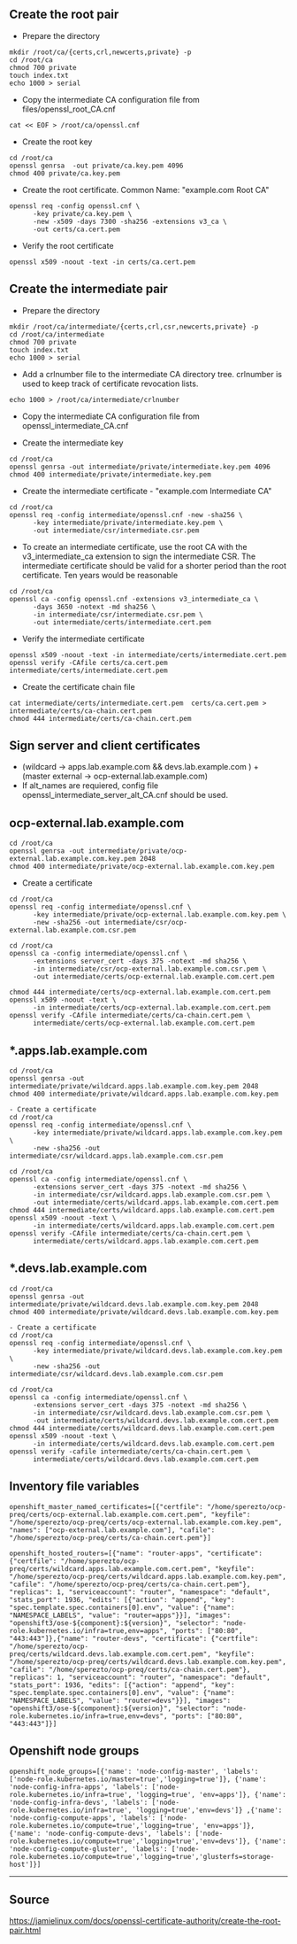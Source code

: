 Create the root pair
---------------------
- Prepare the directory

```
mkdir /root/ca/{certs,crl,newcerts,private} -p
cd /root/ca 
chmod 700 private
touch index.txt
echo 1000 > serial
```

- Copy the intermediate CA configuration file from files/openssl_root_CA.cnf

```
cat << EOF > /root/ca/openssl.cnf
```

- Create the root key
```
cd /root/ca 
openssl genrsa  -out private/ca.key.pem 4096
chmod 400 private/ca.key.pem
```

- Create the root certificate. Common Name: "example.com Root CA"

```
openssl req -config openssl.cnf \
      -key private/ca.key.pem \
      -new -x509 -days 7300 -sha256 -extensions v3_ca \
      -out certs/ca.cert.pem
```

- Verify the root certificate
```
openssl x509 -noout -text -in certs/ca.cert.pem
```

Create the intermediate pair
----------------------------

- Prepare the directory
```
mkdir /root/ca/intermediate/{certs,crl,csr,newcerts,private} -p 
cd /root/ca/intermediate
chmod 700 private
touch index.txt
echo 1000 > serial
```

- Add a crlnumber file to the intermediate CA directory tree. crlnumber is used to keep track of certificate revocation lists.
```
echo 1000 > /root/ca/intermediate/crlnumber
```

- Copy the intermediate CA configuration file from openssl_intermediate_CA.cnf

- Create the intermediate key
```
cd /root/ca
openssl genrsa -out intermediate/private/intermediate.key.pem 4096
chmod 400 intermediate/private/intermediate.key.pem
```


- Create the intermediate certificate - "example.com Intermediate CA"
```
cd /root/ca
openssl req -config intermediate/openssl.cnf -new -sha256 \
      -key intermediate/private/intermediate.key.pem \
      -out intermediate/csr/intermediate.csr.pem
```

- To create an intermediate certificate, use the root CA with the v3_intermediate_ca extension to sign the intermediate CSR. The intermediate certificate should be valid for a shorter period than the root certificate. Ten years would be reasonable

```
cd /root/ca
openssl ca -config openssl.cnf -extensions v3_intermediate_ca \
      -days 3650 -notext -md sha256 \
      -in intermediate/csr/intermediate.csr.pem \
      -out intermediate/certs/intermediate.cert.pem
```

- Verify the intermediate certificate
```
openssl x509 -noout -text -in intermediate/certs/intermediate.cert.pem
openssl verify -CAfile certs/ca.cert.pem intermediate/certs/intermediate.cert.pem
```


- Create the certificate chain file
```
cat intermediate/certs/intermediate.cert.pem  certs/ca.cert.pem > intermediate/certs/ca-chain.cert.pem
chmod 444 intermediate/certs/ca-chain.cert.pem
```

Sign server and client certificates 
------------------------------------
- (wildcard -> apps.lab.example.com && devs.lab.example.com ) + (master external -> ocp-external.lab.example.com)
- If alt_names are requiered, config file openssl_intermediate_server_alt_CA.cnf should be used.

ocp-external.lab.example.com
-----------------------------

```
cd /root/ca
openssl genrsa -out intermediate/private/ocp-external.lab.example.com.key.pem 2048
chmod 400 intermediate/private/ocp-external.lab.example.com.key.pem
```

- Create a certificate
```
cd /root/ca
openssl req -config intermediate/openssl.cnf \
      -key intermediate/private/ocp-external.lab.example.com.key.pem \
      -new -sha256 -out intermediate/csr/ocp-external.lab.example.com.csr.pem

cd /root/ca
openssl ca -config intermediate/openssl.cnf \
      -extensions server_cert -days 375 -notext -md sha256 \
      -in intermediate/csr/ocp-external.lab.example.com.csr.pem \
      -out intermediate/certs/ocp-external.lab.example.com.cert.pem

chmod 444 intermediate/certs/ocp-external.lab.example.com.cert.pem
openssl x509 -noout -text \
      -in intermediate/certs/ocp-external.lab.example.com.cert.pem
openssl verify -CAfile intermediate/certs/ca-chain.cert.pem \
      intermediate/certs/ocp-external.lab.example.com.cert.pem

```

*.apps.lab.example.com
-----------------------------
```
cd /root/ca
openssl genrsa -out intermediate/private/wildcard.apps.lab.example.com.key.pem 2048
chmod 400 intermediate/private/wildcard.apps.lab.example.com.key.pem

- Create a certificate
cd /root/ca
openssl req -config intermediate/openssl.cnf \
      -key intermediate/private/wildcard.apps.lab.example.com.key.pem \
      -new -sha256 -out intermediate/csr/wildcard.apps.lab.example.com.csr.pem

cd /root/ca
openssl ca -config intermediate/openssl.cnf \
      -extensions server_cert -days 375 -notext -md sha256 \
      -in intermediate/csr/wildcard.apps.lab.example.com.csr.pem \
      -out intermediate/certs/wildcard.apps.lab.example.com.cert.pem
chmod 444 intermediate/certs/wildcard.apps.lab.example.com.cert.pem
openssl x509 -noout -text \
      -in intermediate/certs/wildcard.apps.lab.example.com.cert.pem
openssl verify -CAfile intermediate/certs/ca-chain.cert.pem \
      intermediate/certs/wildcard.apps.lab.example.com.cert.pem

```
*.devs.lab.example.com
-----------------------------
```
cd /root/ca
openssl genrsa -out intermediate/private/wildcard.devs.lab.example.com.key.pem 2048
chmod 400 intermediate/private/wildcard.devs.lab.example.com.key.pem

- Create a certificate
cd /root/ca
openssl req -config intermediate/openssl.cnf \
      -key intermediate/private/wildcard.devs.lab.example.com.key.pem \
      -new -sha256 -out intermediate/csr/wildcard.devs.lab.example.com.csr.pem

cd /root/ca
openssl ca -config intermediate/openssl.cnf \
      -extensions server_cert -days 375 -notext -md sha256 \
      -in intermediate/csr/wildcard.devs.lab.example.com.csr.pem \
      -out intermediate/certs/wildcard.devs.lab.example.com.cert.pem
chmod 444 intermediate/certs/wildcard.devs.lab.example.com.cert.pem
openssl x509 -noout -text \
      -in intermediate/certs/wildcard.devs.lab.example.com.cert.pem
openssl verify -cafile intermediate/certs/ca-chain.cert.pem \
      intermediate/certs/wildcard.devs.lab.example.com.cert.pem
```

Inventory file variables
--------------------------------

```
openshift_master_named_certificates=[{"certfile": "/home/sperezto/ocp-preq/certs/ocp-external.lab.example.com.cert.pem", "keyfile": "/home/sperezto/ocp-preq/certs/ocp-external.lab.example.com.key.pem", "names": ["ocp-external.lab.example.com"], "cafile": "/home/sperezto/ocp-preq/certs/ca-chain.cert.pem"}] 

openshift_hosted_routers=[{"name": "router-apps", "certificate": {"certfile": "/home/sperezto/ocp-preq/certs/wildcard.apps.lab.example.com.cert.pem", "keyfile": "/home/sperezto/ocp-preq/certs/wildcard.apps.lab.example.com.key.pem", "cafile": "/home/sperezto/ocp-preq/certs/ca-chain.cert.pem"}, "replicas": 1, "serviceaccount": "router", "namespace": "default", "stats_port": 1936, "edits": [{"action": "append", "key": "spec.template.spec.containers[0].env", "value": {"name": "NAMESPACE_LABELS", "value": "router=apps"}}], "images": "openshift3/ose-${component}:${version}", "selector": "node-role.kubernetes.io/infra=true,env=apps", "ports": ["80:80", "443:443"]},{"name": "router-devs", "certificate": {"certfile": "/home/sperezto/ocp-preq/certs/wildcard.devs.lab.example.com.cert.pem", "keyfile": "/home/sperezto/ocp-preq/certs/wildcard.devs.lab.example.com.key.pem", "cafile": "/home/sperezto/ocp-preq/certs/ca-chain.cert.pem"}, "replicas": 1, "serviceaccount": "router", "namespace": "default", "stats_port": 1936, "edits": [{"action": "append", "key": "spec.template.spec.containers[0].env", "value": {"name": "NAMESPACE_LABELS", "value": "router=devs"}}], "images": "openshift3/ose-${component}:${version}", "selector": "node-role.kubernetes.io/infra=true,env=devs", "ports": ["80:80", "443:443"]}]

```

Openshift node groups
--------------------------------
```
openshift_node_groups=[{'name': 'node-config-master', 'labels': ['node-role.kubernetes.io/master=true','logging=true']}, {'name': 'node-config-infra-apps', 'labels': ['node-role.kubernetes.io/infra=true', 'logging=true', 'env=apps']}, {'name': 'node-config-infra-devs', 'labels': ['node-role.kubernetes.io/infra=true', 'logging=true','env=devs']} ,{'name': 'node-config-compute-apps', 'labels': ['node-role.kubernetes.io/compute=true','logging=true', 'env=apps']}, {'name': 'node-config-compute-devs', 'labels': ['node-role.kubernetes.io/compute=true','logging=true','env=devs']}, {'name': 'node-config-compute-gluster', 'labels': ['node-role.kubernetes.io/compute=true','logging=true','glusterfs=storage-host']}]
```

--------------------------------
Source
--------------------------------
https://jamielinux.com/docs/openssl-certificate-authority/create-the-root-pair.html
